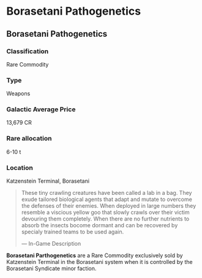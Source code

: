 # Borasetani Pathogenetics
## Borasetani Pathogenetics

### Classification

Rare Commodity

### Type

Weapons

### Galactic Average Price

13,679 CR

### Rare allocation

6-10 t

### Location

Katzenstein Terminal, Borasetani

> 
> 
> These tiny crawling creatures have been called a lab in a bag. They exude tailored biological agents that adapt and mutate to overcome the defenses of their enemies. When deployed in large numbers they resemble a viscious yellow goo that slowly crawls over their victim devouring them completely. When there are no further nutrients to absorb the insects bocome dormant and can be recovered by specialy trained teams to be used again.
> 
> 
> — In-Game Description
> 

**Borasetani Parthogenetics** are a Rare Commodity exclusively sold by Katzenstein Terminal in the Borasetani system when it is controlled by the Borasetani Syndicate minor faction.